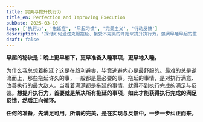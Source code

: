 ```yaml
---
title: 完美与提升执行力
title_en: Perfection and Improving Execution
pubDate: 2025-03-10
tags: ['执行力', '拖延症', '早起习惯', '完美主义', '行动反馈']
description: '探讨如何通过克服拖延、接受不完美的开始来提升执行力，强调早睡早起的重要性以及在实践中逐步完善的理念。'
draft: false
---
```


**早起的秘诀是：晚上更早躺下，更早准备入睡事项，更早地入睡。**

为什么我总想着拖延？这是在趋利避害，毕竟逃避内心是最舒服的。最难的总是逆流而上，那些拖延许久的事，一般都是最必要的事。拖延的事情，是对执行满意、改善执行的最大敌人。当看着满满都是拖延的事情，就得不到执行完成的满足与反馈。**想提升执行力，首要就是解决所有拖延的事项，如此才能获得执行完成的满足反馈，然后正向循环。**

**任何的准备，先满足可用。所谓的完美，是在实现与反馈中，一步一步纠正而来。**